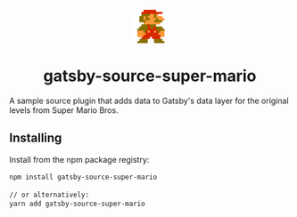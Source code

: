 <p align="center">
  <img alt="Mario sprite" src="https://raw.githubusercontent.com/gillkyle/images/master/mario.png" width="60" />
</p>
<h1 align="center">
  gatsby-source-super-mario
</h1>

A sample source plugin that adds data to Gatsby's data layer for the original levels from Super Mario Bros.

## Installing

Install from the npm package registry:

```
npm install gatsby-source-super-mario

// or alternatively:
yarn add gatsby-source-super-mario
```
